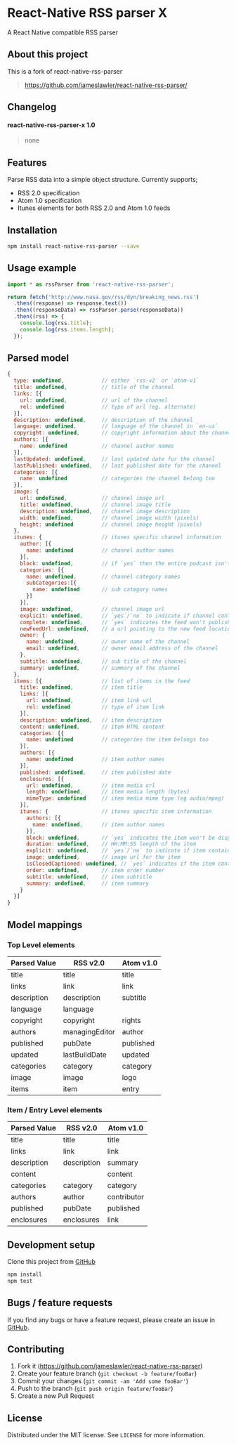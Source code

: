 # React-Native RSS parser X
A React Native compatible RSS parser

## About this project
This is a fork of react-native-rss-parser
> https://github.com/jameslawler/react-native-rss-parser/

## Changelog
#### react-native-rss-parser-x 1.0
> none

## Features
Parse RSS data into a simple object structure. Currently supports;
* RSS 2.0 specification
* Atom 1.0 specification
* Itunes elements for both RSS 2.0 and Atom 1.0 feeds

## Installation

```sh
npm install react-native-rss-parser --save
```

## Usage example

```js
import * as rssParser from 'react-native-rss-parser';

return fetch('http://www.nasa.gov/rss/dyn/breaking_news.rss')
  .then((response) => response.text())
  .then((responseData) => rssParser.parse(responseData))
  .then((rss) => {
    console.log(rss.title);
    console.log(rss.items.length);
  });
```

## Parsed model

```js
{
  type: undefined,            // either `rss-v2` or `atom-v1`
  title: undefined,           // title of the channel
  links: [{
    url: undefined,           // url of the channel
    rel: undefined            // type of url (eg. alternate)
  }],
  description: undefined,     // description of the channel
  language: undefined,        // language of the channel in `en-us`
  copyright: undefined,       // copyright information about the channel
  authors: [{
    name: undefined           // channel author names
  }],
  lastUpdated: undefined,     // last updated date for the channel
  lastPublished: undefined,   // last published date for the channel
  categories: [{
    name: undefined           // categories the channel belong too
  }],
  image: {
    url: undefined,           // channel image url
    title: undefined,         // channel image title
    description: undefined,   // channel image description
    width: undefined,         // channel image width (pixels)
    height: undefined         // channel image height (pixels)
  },
  itunes: {                   // itunes specific channel information
    author: [{
      name: undefined         // channel author names
    }],
    block: undefined,         // if `yes` then the entire podcast isn't shown in iTunes directory
    categories: [{
      name: undefined,        // channel category names
      subCategories:[{
        name: undefined       // sub category names
      }]
    }],
    image: undefined,         // channel image url
    explicit: undefined,      // `yes`/`no` to indicate if channel contains explicit content
    complete: undefined,      // `yes` indicates the feed won't publish any new items in the future
    newFeedUrl: undefined,    // a url pointing to the new feed location
    owner: {
      name: undefined,        // owner name of the channel
      email: undefined,       // owner email address of the channel
    },
    subtitle: undefined,      // sub title of the channel
    summary: undefined,       // summary of the channel
  },
  items: [{                   // list of items in the feed
    title: undefined,         // item title
    links: [{
      url: undefined,         // item link url
      rel: undefined          // type of item link
    }],
    description: undefined,   // item description
    content: undefined,       // item HTML content
    categories: [{
      name: undefined         // categories the item belongs too
    }],
    authors: [{
      name: undefined         // item author names
    }],
    published: undefined,     // item published date
    enclosures: [{
      url: undefined,         // item media url
      length: undefined,      // item media length (bytes)
      mimeType: undefined     // item media mime type (eg audio/mpeg)
    }],
    itunes: {                 // itunes specific item information
      authors: [{
        name: undefined,      // item author names
      }],
      block: undefined,       // `yes` indicates the item won't be displayed in the iTunes directory
      duration: undefined,    // HH:MM:SS length of the item
      explicit: undefined,    // `yes`/`no` to indicate if item contains explicit content
      image: undefined,       // image url for the item
      isClosedCaptioned: undefined, // `yes` indicates if the item contains closed captioning
      order: undefined,       // item order number
      subtitle: undefined,    // item subtitle
      summary: undefined,     // item summary
    }
  }]
}
```

## Model mappings

### Top Level elements

| Parsed Value  | RSS v2.0      | Atom v1.0     |
| ------------- | ------------- | ------------- |
| title         | title         | title         |
| links         | link          | link          |
| description   | description   | subtitle      |
| language      | language      |               |
| copyright     | copyright     | rights        |
| authors       | managingEditor| author        |
| published     | pubDate       | published     |
| updated       | lastBuildDate | updated       |
| categories    | category      | category      |
| image         | image         | logo          |
| items         | item          | entry         |

### Item / Entry Level elements

| Parsed Value  | RSS v2.0      | Atom v1.0     |
| ------------- | ------------- | ------------- |
| title         | title         | title         |
| links         | link          | link          |
| description   | description   | summary       |
| content       |               | content       |
| categories    | category      | category      |
| authors       | author        | contributor   |
| published     | pubDate       | published     |
| enclosures    | enclosures    | link          |

## Development setup

Clone this project from [GitHub](https://github.com/jameslawler/react-native-rss-parser)

```sh
npm install
npm test
```

## Bugs / feature requests

If you find any bugs or have a feature request, please create an issue in [GitHub](https://github.com/jameslawler/react-native-rss-parser).

## Contributing

1. Fork it (<https://github.com/jameslawler/react-native-rss-parser>)
2. Create your feature branch (`git checkout -b feature/fooBar`)
3. Commit your changes (`git commit -am 'Add some fooBar'`)
4. Push to the branch (`git push origin feature/fooBar`)
5. Create a new Pull Request

## License

Distributed under the MIT license. See ``LICENSE`` for more information.